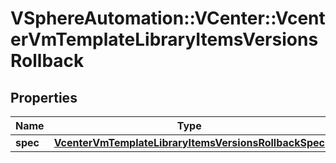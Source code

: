 # VSphereAutomation::VCenter::VcenterVmTemplateLibraryItemsVersionsRollback

## Properties
Name | Type | Description | Notes
------------ | ------------- | ------------- | -------------
**spec** | [**VcenterVmTemplateLibraryItemsVersionsRollbackSpec**](VcenterVmTemplateLibraryItemsVersionsRollbackSpec.md) |  | [optional] 


